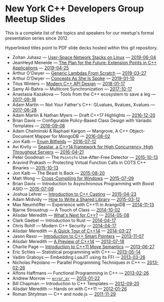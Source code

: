 # New York C++ Developers Group Meetup Slides

This is a complete list of the topics and speakers for our meetup's formal
presentation series since 2012.

Hyperlinked titles point to PDF slide decks hosted within this git repository.

* Zoltan Juhasz — [User-Space Network Stacks on Linux](slides/2019-06-04.pdf)
    — [2019-06-04](https://www.meetup.com/nyccpp/events/261679263/)
* JeanHeyd Meneide — [The Plan for the Future: Extension Points in C++ Applications](slides/2019-04-25.pdf)
    — [2019-04-25](https://www.meetup.com/nyccpp/events/260701006/)
* Arthur O'Dwyer — [Generic Lambdas From Scratch](slides/2019-03-27.pdf)
    — [2019-03-27](https://www.meetup.com/nyccpp/events/259850343/)
* Arthur O'Dwyer — [Concepts As She Is Spoke](slides/2019-01-10.pdf)
    — [2019-01-10](https://www.meetup.com/nyccpp/events/256788175/)
* Titus Winters — [Modern C++ API Design](slides/2018-01-17.pdf)
    — [2018-01-17](https://www.meetup.com/nyccpp/events/246047492/)
* Samy Al-Bahra — Multicore Synchronization
    — [2017-10-17](https://www.meetup.com/nyccpp/events/244149265/)
* Anastasia Kazakova — Tools from the C++ ecosystem to save a leg
    — [2017-09-18](https://www.meetup.com/nyccpp/events/243156422/)
* Adam Martin — Not Your Father's C++: GLvalues, Rvalues, Xvalues
    — [2017-06-28](https://www.meetup.com/nyccpp/events/241043279/)
* Adam Martin & Nathan Myers — Draft C++17 Highlights
    — [2016-12-20](https://www.meetup.com/nyccpp/events/235655633/)
* Brian Davis — Configurable Policy-Based Class Design with Variadic Templates
    — [2016-09-08](https://www.meetup.com/nyccpp/events/233772015/)
* Adam Chelminski & Raphael Kargon — Mangrove, A C++ Object-Document Mapper for MongoDB
    — [2016-08-02](https://www.meetup.com/nyccpp/events/232901216/)
* Jon Kalb — [Enum Bitfields](slides/2016-07-12.pdf)
    — [2016-07-12](https://www.meetup.com/nyccpp/events/232284679/)
* Avi Kivity — [Seastar, a C++14 framework for High Concurrency, High Throughput Servers](slides/2016-04-21.pdf)
    — [2016-04-21](https://www.meetup.com/nyccpp/events/229693527/)
* Peter Goodman — The `PointsTo` Use-After-Free Detector
    — [2015-10-13](https://www.meetup.com/nyccpp/events/225357513/)
* Aravind Prakash — Protecting Virtual Function Calls in COTS C++ Binaries
    — [2015-10-13](https://www.meetup.com/nyccpp/events/225357513/)
* Jon Kalb — The Beast Is Back
    — [2015-08-20](https://www.meetup.com/nyccpp/events/224397113/)
* Matt Wong — [Cross-Compiling for Windows](slides/2015-07-09a.pdf)
    — [2015-07-09](https://www.meetup.com/nyccpp/events/222980004/)
* Brian Davis — Introduction to Asynchronous Programming with Boost ASIO
    — [2015-07-09](https://www.meetup.com/nyccpp/events/222980004/)
* Joshua Lehrer — [Introduction to C++ Casting](slides/2015-04-23.pdf)
    — [2015-04-23](https://www.meetup.com/nyccpp/events/221500536/)
* Adam Midvidy — [How to Write a Shared Library](slides/2015-03-12.pdf)
    — [2015-03-12](https://www.meetup.com/nyccpp/events/220631588/)
* Max Neunhöffer — Experience with C++11 in ArangoDB
    — [2014-11-13](https://www.meetup.com/nyccpp/events/216555842/)
* Bjarne Stroustrup — A Touch of Class
    — [2014-10-02](https://www.meetup.com/nyccpp/events/204997142/)
* Alisdair Meredith — [What's Next for C++?](slides/2014-05-08.pdf)
    — [2014-05-08](https://www.meetup.com/nyccpp/events/169097512/)
* Clark Gaebel — Introduction to Rust
    — [2014-04-17](https://www.meetup.com/nyccpp/events/168545012/)
* Chris Rohlf — Modern C++ Security
    — [2014-04-17](https://www.meetup.com/nyccpp/events/168545012/)
* Alisdair Meredith — [A Quick Tour of C++14](slides/2014-03-27.pdf)
    — [2014-03-27](https://www.meetup.com/nyccpp/events/169097092/)
* Jason Rassi — [Introduction to C++ Smart Pointers](slides/2013-11-07.pdf)
    — [2013-11-07](https://www.meetup.com/nyccpp/events/143100662/)
* Alisdair Meredith — [A Preview of C++14](slides/2013-07-18.pdf)
    — [2013-07-18](https://www.meetup.com/nyccpp/events/125280872/)
* Charlie Page — [Introduction to C++11 Move Semantics](slides/2013-06-27.pdf)
    — [2013-06-27](https://www.meetup.com/nyccpp/events/122358582/)
* Eric Schles — Statistical programming with C++
    — [2013-05-14](https://www.meetup.com/nyccpp/events/113291532/)
* Vadim Graboys — Embedding LuaJIT using its FFI
    — [2013-03-26](https://www.meetup.com/nyccpp/events/96847992/)
* Nicholas Pezolano — Parallel Programming Techniques in C++
    — [2013-02-26](https://www.meetup.com/nyccpp/events/96847082/)
* Alfons Haffmans — Functional Programming in C++
    — [2013-02-26](https://www.meetup.com/nyccpp/events/96847082/)
* Andrew Morrow — [`error_or`](slides/2013-01-22.pdf)
    — [2013-01-22](https://www.meetup.com/nyccpp/events/96847882/)
* Bill Chapman — Introduction to C++ Templates
    — [2012-09-20](https://www.meetup.com/nyccpp/events/77742302/)
* Alisdair Meredith — Hands on with C++11
    — [2012-01-26](https://www.meetup.com/nyccpp/events/45025532/)
* Roman Shtylman — C++ and node.js
    — [2011-11-29](https://www.meetup.com/nyccpp/events/16232776/)
